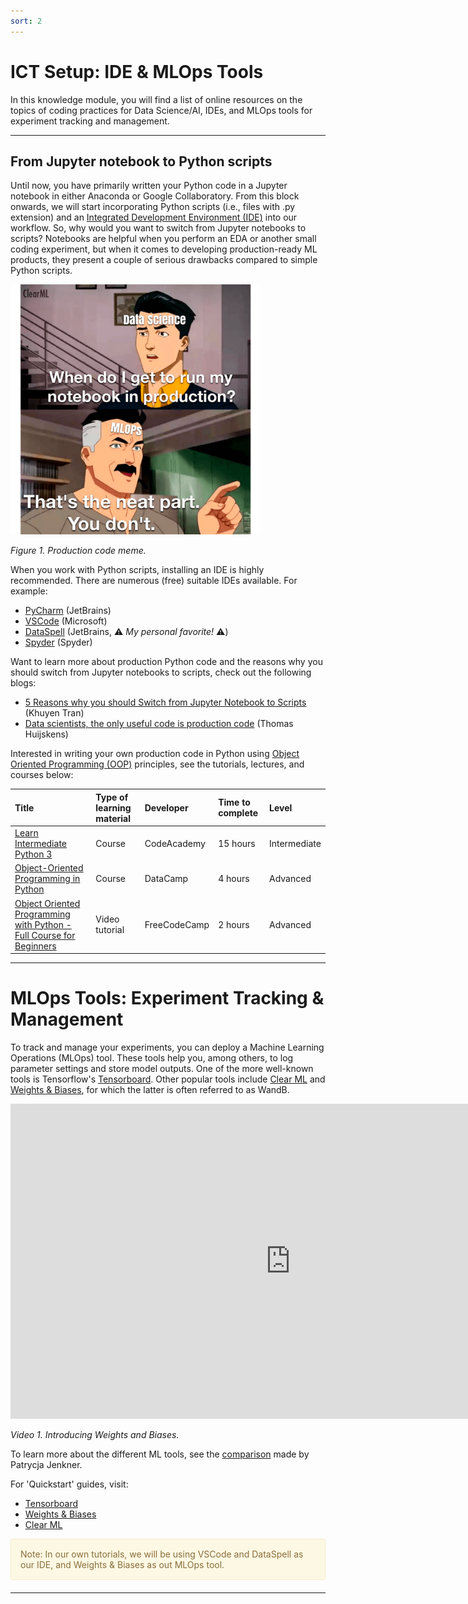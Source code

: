 ```yaml
---
sort: 2
---
```


# ICT Setup: IDE & MLOps Tools 

In this knowledge module, you will find a list of online resources on the topics of coding practices for Data Science/AI, IDEs, and MLOps tools for experiment tracking and management. 

***

## From Jupyter notebook to Python scripts

Until now, you have primarily written your Python code in a Jupyter notebook in either Anaconda or Google Collaboratory. From this block onwards, we will start incorporating Python scripts (i.e., files with .py extension) and an [Integrated Development Environment (IDE)](https://www.codecademy.com/article/what-is-an-ide) into our workflow. So, why would you want to switch from Jupyter notebooks to scripts? Notebooks are helpful when you perform an EDA or another small coding experiment, but when it comes to developing production-ready ML products, they present a couple of serious drawbacks compared to simple Python scripts. 

<img src="./images/ProductionCode.png" alt="Production code" width="400"/>

*Figure 1. Production code meme.*

When you work with Python scripts, installing an IDE is highly recommended. There are numerous (free) suitable IDEs available. For example:

- [PyCharm](https://www.jetbrains.com/pycharm/) (JetBrains)
- [VSCode](https://code.visualstudio.com/) (Microsoft)
- [DataSpell](https://www.jetbrains.com/dataspell/) (JetBrains, :warning: *My personal favorite!* :warning:)
- [Spyder](https://www.spyder-ide.org/) (Spyder)

Want to learn more about production Python code and the reasons why you should switch from Jupyter notebooks to scripts, check out the following blogs:

- [5 Reasons why you should Switch from Jupyter Notebook to Scripts](https://towardsdatascience.com/5-reasons-why-you-should-switch-from-jupyter-notebook-to-scripts-cb3535ba9c95by) (Khuyen Tran) 
- [Data scientists, the only useful code is production code](https://thuijskens.github.io/2018/11/13/useful-code-is-production-code/) (Thomas Huijskens)

Interested in writing your own production code in Python using [Object Oriented Programming (OOP)](https://www.codecademy.com/article/cpp-object-oriented-programming) principles, see the tutorials, lectures, and courses below:

| Title | Type of learning material |  Developer | Time to complete |  Level |
|:----------|:-------------|:------|:------|:------|
| [Learn Intermediate Python 3](https://www.codecademy.com/learn/learn-intermediate-python-3) | Course | CodeAcademy |  15 hours     |  Intermediate     |
| [Object-Oriented Programming in Python](https://app.datacamp.com/learn/courses/object-oriented-programming-in-python)|  Course | DataCamp |  4 hours    | Advanced      |
| [Object Oriented Programming with Python - Full Course for Beginners](https://www.youtube.com/watch?v=Ej_02ICOIgs) |    Video tutorial   |   FreeCodeCamp |   2 hours    |  Advanced     |

***

# MLOps Tools: Experiment Tracking & Management 

To track and manage your experiments, you can deploy a Machine Learning Operations (MLOps) tool. These tools help you, among others, to log parameter settings and store model outputs. One of the more well-known tools is Tensorflow's [Tensorboard](https://www.tensorflow.org/tensorboard). Other popular tools include [Clear ML](https://clear.ml/docs/latest/) and [Weights & Biases](https://wandb.ai/site), for which the latter is often referred to as WandB.  

<iframe width="896" height="504" src="https://www.youtube-nocookie.com/embed/EeqhOSvNX-A" title="YouTube video player" frameborder="0" allow="accelerometer; autoplay; clipboard-write; encrypted-media; gyroscope; picture-in-picture" allowfullscreen></iframe>

*Video 1. Introducing Weights and Biases.*

To learn more about the different ML tools, see the [comparison](https://neptune.ai/blog/best-ml-experiment-tracking-tools) made by Patrycja Jenkner.

For 'Quickstart' guides, visit:

- [Tensorboard](https://www.tensorflow.org/tensorboard/get_started) 
- [Weights & Biases](https://docs.wandb.ai/quickstart)
- [Clear ML](https://clear.ml/docs/latest/docs/)

<div style="padding: 15px; border: 1px solid transparent; border-color: transparent; margin-bottom: 20px; border-radius: 4px; color: #8a6d3b;; background-color: #fcf8e3; border-color: #faebcc;">
Note: In our own tutorials, we will be using VSCode and DataSpell as our IDE, and Weights & Biases as out MLOps tool. 
</div>

***